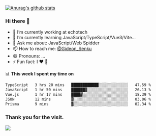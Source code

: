 [![Anurag's github stats](https://github-readme-stats.vercel.app/api?username=gideonsenku)](https://github.com/anuraghazra/github-readme-stats)
### Hi there 👋
- 🔭 I’m currently working at echotech
- 🌱 I’m currently learning JavaScript/TypeScript/Vue3/Vite...
- 💬 Ask me about: JavaScript/Web Spidder 
- 📫 How to reach me: [@Gideon_Senku](https://t.me/Gideon_Senku)
- 😄 Pronouns: ...
- ⚡ Fun fact: I ❤️ 🎵

📊 **This week I spent my time on**
<!--START_SECTION:waka-->

```txt
TypeScript   3 hrs 20 mins   ████████████░░░░░░░░░░░░░   47.59 %
JavaScript   1 hr 50 mins    ██████▓░░░░░░░░░░░░░░░░░░   26.13 %
Vue.js       1 hr 17 mins    ████▓░░░░░░░░░░░░░░░░░░░░   18.39 %
JSON         12 mins         ▓░░░░░░░░░░░░░░░░░░░░░░░░   03.06 %
Prisma       9 mins          ▓░░░░░░░░░░░░░░░░░░░░░░░░   02.34 %
```

<!--END_SECTION:waka-->


### Thank you for the visit.
![](http://profile-counter.glitch.me/gideonsenku/count.svg)
<!--
**GideonSenku/GideonSenku** is a ✨ _special_ ✨ repository because its `README.md` (this file) appears on your GitHub profile.

Here are some ideas to get you started:

- 🔭 I’m currently working on ...
- 🌱 I’m currently learning ...
- 👯 I’m looking to collaborate on ...
- 🤔 I’m looking for help with ...
- 💬 Ask me about ...
- 📫 How to reach me: ...
- 😄 Pronouns: ...
- ⚡ Fun fact: ...
-->
